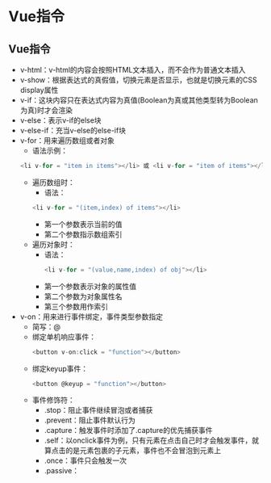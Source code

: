 # Vue指令
## Vue指令
- v-html：v-html的内容会按照HTML文本插入，而不会作为普通文本插入
- v-show：根据表达式的真假值，切换元素是否显示，也就是切换元素的CSS display属性
- v-if：这块内容只在表达式内容为真值(Boolean为真或其他类型转为Boolean为真)时才会渲染
- v-else：表示v-if的else块
- v-else-if：充当v-else的else-if块
- v-for：用来遍历数组或者对象
	- 语法示例：
	```javascript
	<li v-for = "item in items"></li> 或 <li v-for = "item of items"></li>
	```
	- 遍历数组时：
		- 语法：
		```javascript
		<li v-for = "(item,index) of items"></li>
		```
		- 第一个参数表示当前的值
		- 第二个参数指示数组索引
	- 遍历对象时：
		- 语法：
			```javascript
			<li v-for = "(value,name,index) of obj"></li>
			```
		- 第一个参数表示对象的属性值
		- 第二个参数为对象属性名
		- 第三个参数用作索引
- v-on：用来进行事件绑定，事件类型参数指定
	- 简写：@
	- 绑定单机响应事件：
		```javascript
		<button v-on:click = "function"></button>
		```
	- 绑定keyup事件：
		```javascript
		<button @keyup = "function"></button>
		```
	- 事件修饰符：
		- .stop：阻止事件继续冒泡或者捕获
		- .prevent：阻止事件默认行为
		- .capture：触发事件时添加了.capture的优先捕获事件
		- .self：以onclick事件为例，只有元素在点击自己时才会触发事件，就算点击的是元素包裹的子元素，事件也不会冒泡到元素上
		- .once：事件只会触发一次
		- .passive：
